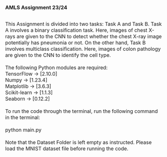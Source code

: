 ### **AMLS Assignment 23/24**
</br>
<font size = "3"> 
This Assignment is divided into two tasks: Task A and Task B. Task A involves a binary classification task. Here, images of chest X-rays are given to the CNN to detect whether the chest X-ray image potentially has pneumonia or not. On the other hand, Task B involves multiclass classification. Here, images of colon pathology are given to the CNN to identify the cell type.
</br></br>
The following Python modules are required: </br>
TensorFlow -> [2.10.0] </br>
Numpy -> [1.23.4] </br>
Matplotlib -> [3.6.3] </br>
Scikit-learn -> [1.1.3] </br>
Seaborn -> [0.12.2] </br>
</br>
To run the code through the terminal, run the following command in the terminal:
</br></br>
python main.py
</br></br>
Note that the Dataset Folder is left empty as instructed. Please load the MNIST dataset file before running the code.
</font>
